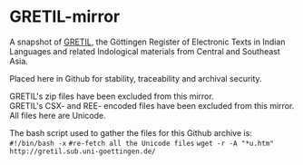 # GRETIL-mirror

A snapshot of [GRETIL](http://gretil.sub.uni-goettingen.de/), the Göttingen Register of Electronic Texts in Indian Languages and related Indological materials from Central and Southeast Asia.

Placed here in Github for stability, traceability and archival security.

GRETIL's zip files have been excluded from this mirror.  
GRETIL's CSX- and REE- encoded files have been excluded from this mirror.  All files here are Unicode.



The bash script used to gather the files for this Github archive is:
`#!/bin/bash -x`
`#re-fetch all the Unicode files`
`wget -r -A "*u.htm" http://gretil.sub.uni-goettingen.de/`
